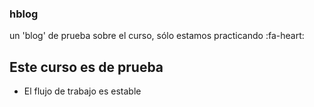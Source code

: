 ### hblog
un 'blog' de prueba sobre el curso, sólo estamos practicando :fa-heart:

## Este curso es de prueba
* El flujo de trabajo es estable